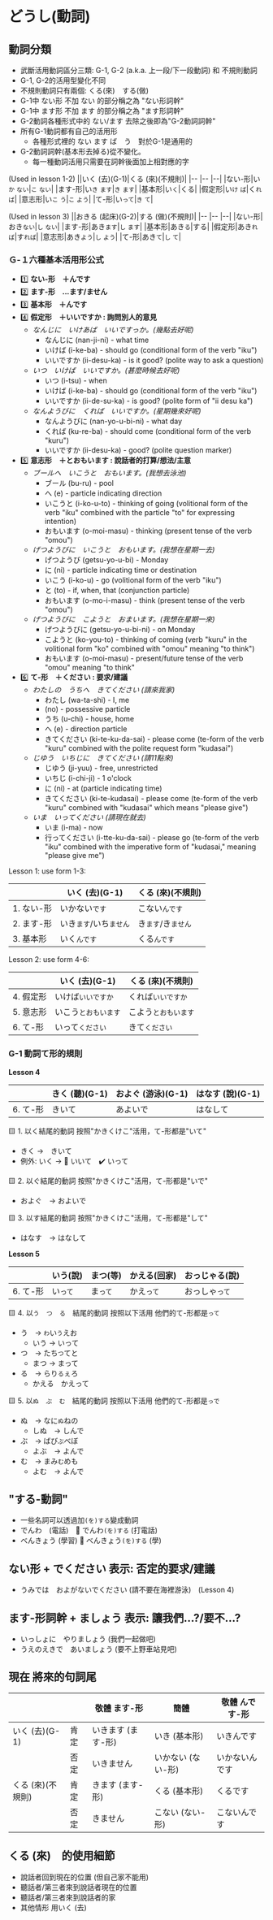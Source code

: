# どうし(動詞)

## 動詞分類


- 武斷活用動詞區分三類: G-1, G-2 (a.k.a. 上一段/下一段動詞) 和 不規則動詞
- G-1, G-2的活用型變化不同
- 不規則動詞只有兩個: くる(來)　する(做)
- G-1中 ない形 不加 ない 的部分稱之為 "ない形詞幹"
- G-1中 ます形 不加 ます 的部分稱之為 "ます形詞幹"
- G-2動詞各種形式中的 ない/ます 去除之後即為"G-2動詞詞幹"
- 所有G-1動詞都有自己的活用形
  - 各種形式裡的 ない ます ば　う　對於G-1是通用的
- G-2動詞詞幹(基本形去掉る)從不變化。
  - 每一種動詞活用只需要在詞幹後面加上相對應的字

(Used in lesson 1-2)
||いく (去)(G-1)|くる (來)(不規則)|
|-- |-- |--|
|ない-形|い`か` `ない`|`こ` `ない`|
|ます-形|い`き` `ます`|`き` `ます`|
|基本形|い`く`|くる|
|假定形|い`け` `ば`|く`れば`|
|意志形|い`こ` `う`|`こ` `よう`|
|て-形|い`って`|`き` `て`|

(Used in lesson 3)
||おきる (起床)(G-2)|する (做)(不規則)|
|-- |-- |--|
|ない-形|おき`ない`|`し` `ない`|
|ます-形|あき`ます`|`し` `ます`|
|基本形|あき`る`|する|
|假定形|あき`れば`|す`れば`|
|意志形|あき`よう`|`し` `よう`|
|て-形|あき`て`|`し` `て`|


### Ｇ-１六種基本活用形公式

- :one: **ない-形　＋んです**
- :two: **ます-形　...ます/ません**
- :three: **基本形　＋んです**
- :four: **假定形　＋いいですか : 詢問別人的意見**
  - *なんじに　いけあば　いいですっか。(幾點去好呢)*
    - なんじに (nan-ji-ni) - what time
    - いけば (i-ke-ba) - should go (conditional form of the verb "iku")
    - いいですか (ii-desu-ka) - is it good? (polite way to ask a question)
  - *いつ　いけば　いいですか。(甚麼時候去好呢)*
    - いつ (i-tsu) - when
    - いけば (i-ke-ba) - should go (conditional form of the verb "iku")
    - いいですか (ii-de-su-ka) - is good? (polite form of "ii desu ka")
  - *なんようびに　くれば　いいですか。(星期幾來好呢)*
    - なんようびに (nan-yo-u-bi-ni) - what day
    - くれば (ku-re-ba) - should come (conditional form of the verb "kuru")
    - いいですか (ii-desu-ka) - good? (polite question marker)
- :five: **意志形　＋とおもいます : 說話者的打算/想法/主意**
  - *ブールへ　いこうと　おもいます。(我想去泳池)*
    - ブール (bu-ru) - pool
    - へ (e) - particle indicating direction
    - いこうと (i-ko-u-to) - thinking of going (volitional form of the verb "iku" combined with the particle "to" for expressing intention)
    - おもいます (o-moi-masu) - thinking (present tense of the verb "omou")
  - *げつようびに　いこうと　おもいます。(我想在星期一去)*
    - げつようび (getsu-yo-u-bi) - Monday
    - に (ni) - particle indicating time or destination
    - いこう (i-ko-u) - go (volitional form of the verb "iku")
    - と (to) - if, when, that (conjunction particle)
    - おもいます (o-mo-i-masu) - think (present tense of the verb "omou")
  - *げつようびに　こようと　おまいます。(我想在星期一來)*
    - げつようびに (getsu-yo-u-bi-ni) - on Monday
    - こようと (ko-you-to) - thinking of coming (verb "kuru" in the volitional form "ko" combined with "omou" meaning "to think")
    - おもいます (o-moi-masu) - present/future tense of the verb "omou" meaning "to think"
- :six: **て-形　＋ください : 要求/建議**
  - *わたしの　うちへ　きてください (請來我家)*
    - わたし (wa-ta-shi) - I, me
    - (no) - possessive particle
    - うち (u-chi) - house, home
    - へ (e) - direction particle
    - きてください (ki-te-ku-da-sai) - please come (te-form of the verb "kuru" combined with the polite request form "kudasai")
  - *じゆう　いちじに　きてください (請11點來)*
    - じゆう (ji-yuu) - free, unrestricted
    - いちじ (i-chi-ji) - 1 o'clock
    - に (ni) - at (particle indicating time)
    - きてください (ki-te-kudasai) - please come (te-form of the verb "kuru" combined with "kudasai" which means "please give")
  - *いま　いってください (請現在就去)*
    - いま (i-ma) - now
    - 行ってください (i-tte-ku-da-sai) - please go (te-form of the verb "iku" combined with the imperative form of "kudasai," meaning "please give me")

Lesson 1: use form 1-3:

||いく (去)(G-1)|くる (來)(不規則)|
|-- |-- |--|
|1. ない-形|いかない`です`|こない`んです`|
|2. ます-形|いき`ます`/いち`ません`|き`ます`/き`ません`|
|3. 基本形|いく`んです`|くる`んです`|

Lesson 2: use form 4-6:

||いく (去)(G-1)|くる (來)(不規則)|
|-- |-- |--|
|4. 假定形|いけば`いいですか`|くれば`いいですか`|
|5. 意志形|いこう`とおもいます`|こよう`とおもいます`|
|6. て-形|いって`ください`|きて`ください`|

### G-1 動詞て形的規則

**Lesson 4**

||きく (聽)(G-1)|およぐ (游泳)(G-1)|はなす (說)(G-1)|
|-- |-- |--|--|
|6. て-形|きいて|あよいで|はなして|

:yellow_square: 1. 以く結尾的動詞 按照"かきくけこ"活用，て-形都是"いて"

- きく ->　きいて
- 例外: いく -> :no_entry_sign: いいて　:heavy_check_mark: いって

:yellow_square: 2. 以ぐ結尾的動詞 按照"かきくけこ"活用，て-形都是"いで"

- およぐ　-> およいで

:yellow_square: 3. 以す結尾的動詞 按照"かきくけこ"活用，て-形都是"して"

- はなす　-> はなして

**Lesson 5**

||いう(說)|まつ(等)|かえる(回家)|おっじゃる(說)|
|-- |-- |--|--|--|
|6. て-形|い`って`|ま`って`|かえ`って`|おっしゃ`って`|

:yellow_square: 4. 以`う`　`つ`　`る`　結尾的動詞 按照以下活用 他們的て-形都是`って`

- う　-> `わ`い`う`えお
  - いう -> いって
- つ　-> たち`つ`てと
  - まつ -> まって
- る　-> らり`る`ぇろ
  - かえる　かえって

:yellow_square: 5. 以`ぬ`　`ぶ`　`む`　結尾的動詞 按照以下活用 他們的て-形都是`っで`

- ぬ　-> なに`ぬ`ねの
  - しぬ　-> しんで
- ぶ　-> ばび`ぶ`べぼ
  - よぶ　-> よんで
- む　-> まみ`む`めも
  - よむ　-> よんで


## "する-動詞"

- 一些名詞可以透過加`(を)する`變成動詞
- でんわ　(電話)　:twisted_rightwards_arrows: でんわ`(を)する`  (打電話)
- べんきょう (學習) :twisted_rightwards_arrows: べんきょう`(を)する`  (學)

## ない形 + でください 表示: 否定的要求/建議

- うみでは　およがないでください (請不要在海裡游泳)　(Lesson 4)

## ます-形詞幹 + ましょう 表示: 讓我們...?/要不...?

- いっしょに　やりましょう (我們一起做吧)
- うえのえきで　あいましょう (要不上野車站見吧)



## 現在 將來的句詞尾

|||敬體 ます-形|簡體|敬體 んです-形|
|--|--|--|--|--|
|いく (去)(G-1)  |肯定|いきます (ます-形)|いき (基本形)    |いきんです|
|               |否定|いきません       |いかない (ない-形)|いかないんです|
|くる (來)(不規則)|肯定|きます (ます-形)  |くる (基本形)    |くるです|
|               |否定|きません         |こない (ない-形) |こないんです|

## くる (來)　的使用細節

- 說話者回到現在的位置 (但自己家不能用)
- 聽話者/第三者來到說話者現在的位置
- 聽話者/第三者來到說話者的家
- 其他情形 用いく (去)
